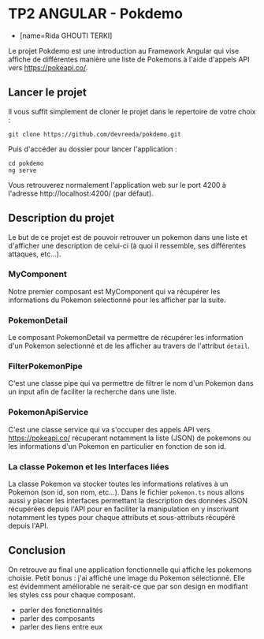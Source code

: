 # TP2 ANGULAR - Pokdemo

- [name=Rida GHOUTI TERKI]

Le projet Pokdemo est une introduction au Framework Angular qui vise affiche de différentes manière une liste de Pokemons à l'aide d'appels API vers https://pokeapi.co/.

## Lancer le projet

Il vous suffit simplement de cloner le projet dans le repertoire de votre choix :

```
git clone https://github.com/devreeda/pokdemo.git
```

Puis d'accéder au dossier pour lancer l'application :

```
cd pokdemo
ng serve
```

Vous retrouverez normalement l'application web sur le port 4200 à l'adresse http://localhost:4200/ (par défaut).

## Description du projet

Le but de ce projet est de pouvoir retrouver un pokemon dans une liste et d'afficher une description de celui-ci (à quoi il ressemble, ses différentes attaques, etc...).

### MyComponent

Notre premier composant est MyComponent qui va récupérer les informations du Pokemon selectionné pour les afficher par la suite.

### PokemonDetail

Le composant PokemonDetail va permettre de récupérer les information d'un Pokemon selectionné et de les afficher au travers de l'attribut `detail`.

### FilterPokemonPipe

C'est une classe pipe qui va permettre de filtrer le nom d'un Pokemon dans un input afin de faciliter la recherche dans une liste.

### PokemonApiService

C'est une classe service qui va s'occuper des appels API vers https://pokeapi.co/ récuperant notamment la liste (JSON) de pokemons ou les informations d'un Pokemon en particulier en fonction de son id.

### La classe Pokemon et les Interfaces liées

La classe Pokemon va stocker toutes les informations relatives à un Pokemon (son id, son nom, etc...). Dans le fichier `pokemon.ts` nous allons aussi y placer les interfaces permettant la description des données JSON récupérées depuis l'API pour en faciliter la manipulation en y inscrivant notamment les types pour chaque attributs et sous-attributs récupéré depuis l'API.

## Conclusion

On retrouve au final une application fonctionnelle qui affiche les pokemons choisie. Petit bonus : j'ai affiché une image du Pokemon sélectionné. Elle est évidemment améliorable ne serait-ce que par son design en modifiant les styles css pour chaque composant.

- parler des fonctionnalités
- parler des composants
- parler des liens entre eux
